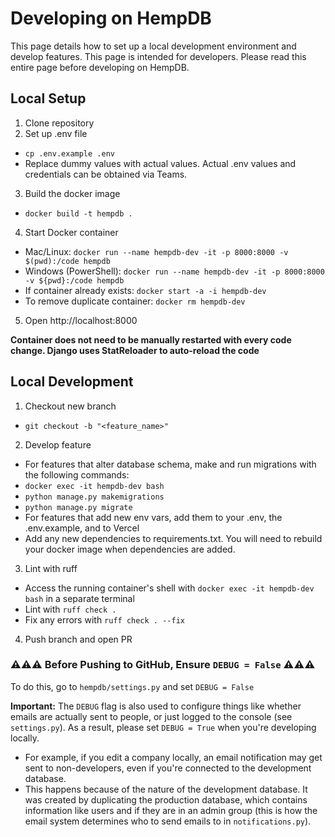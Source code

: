 # Developing on HempDB

This page details how to set up a local development environment and develop features. This page is intended for developers. Please read this entire page before developing on HempDB.

## Local Setup

1. Clone repository
2. Set up .env file
  * `cp .env.example .env`
  * Replace dummy values with actual values. Actual .env values and credentials can be obtained via Teams.

3. Build the docker image
  * `docker build -t hempdb .`

4. Start Docker container
  * Mac/Linux: `docker run --name hempdb-dev -it -p 8000:8000 -v $(pwd):/code hempdb`    
  * Windows (PowerShell): `docker run --name hempdb-dev -it -p 8000:8000 -v ${pwd}:/code hempdb`
  * If container already exists: `docker start -a -i hempdb-dev`
  * To remove duplicate container: `docker rm hempdb-dev`

5. Open http://localhost:8000

**Container does not need to be manually restarted with every code change. Django uses StatReloader to auto-reload the code**

## Local Development

1. Checkout new branch
  * `git checkout -b "<feature_name>"`

2. Develop feature
  * For features that alter database schema, make and run migrations with the following commands:
  * `docker exec -it hempdb-dev bash`
  * `python manage.py makemigrations`
  * `python manage.py migrate`
  * For features that add new env vars, add them to your .env, the .env.example, and to Vercel
  * Add any new dependencies to requirements.txt. You will need to rebuild your docker image when dependencies are added.

3. Lint with ruff
  * Access the running container's shell with `docker exec -it hempdb-dev bash` in a separate terminal
  * Lint with `ruff check .`
  * Fix any errors with `ruff check . --fix`

4. Push branch and open PR

### ⚠️⚠️⚠️ Before Pushing to GitHub, Ensure `DEBUG = False` ⚠️⚠️⚠️

To do this, go to `hempdb/settings.py` and set `DEBUG = False`

**Important:** The `DEBUG` flag is also used to configure things like whether emails are actually sent to people, or just logged to the console (see `settings.py`). As a result, please set `DEBUG = True` when you're developing locally.

* For example, if you edit a company locally, an email notification may get sent to non-developers, even if you're connected to the development database.
* This happens because of the nature of the development database. It was created by duplicating the production database, which contains information like users and if they are in an admin group (this is how the email system determines who to send emails to in `notifications.py`).
